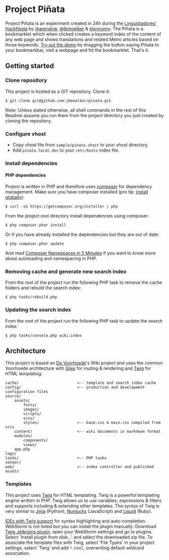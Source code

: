 # Project Piñata

Project Piñata is an experiment created in 24h during the [Linguistadores' Hackfiesta](https://www.linguistadores.com/join-the-linguistadores-hackfiesta-hackathon/) by [@arendvw](https://twitter.com/xvronny), [@jbmoelker](https://twitter.com/jbmoelker) & [@xvronny](https://twitter.com/xvronny). The Piñata is a bookmarklet which when clicked creates a keyword index of the content of any web page and shows translations and related Metro articles based on those keywords. [Try out the demo](http://pinata.idlabs.nl/) by dragging the button saying Piñata to your bookmarkbar, visit a webpage and hit the bookmarklet. That's it.

## Getting started

### Clone repository

This project is hosted as a GIT repository. Clone it:

	$ git clone git@github.com:jbmoelker/pinata.git

Note: Unless stated otherwise, all shell commands in the rest of this Readme assume you run them from the project directory you just created by cloning the repository.

### Configure vhost

* Copy vhost file from `sample/pinata.vhost` to your vhost directory.
* Add `pinata.local.dev` to your `/etc/hosts` index file.

### Install dependencies

#### PHP dependencies

Project is written in PHP and therefore uses [composer](https://getcomposer.org/) for dependency management. Make sure you have composer installed (pro tip: [install globally](https://getcomposer.org/doc/00-intro.md#globally)):

	$ curl -sS https://getcomposer.org/installer | php

From the project root directory install dependencies using composer:

	$ php composer.phar install

Or if you have already installed the dependencies but they are out of date:

	$ php composer.phar update

And read [Composer Namespaces in 5 Minutes](https://jtreminio.com/2012/10/composer-namespaces-in-5-minutes/) if you want to know more about autoloading and namespacing in PHP.

### Removing cache and generate new search index

From the root of the project run the following PHP task to remove the cache folders and rebuild the search index:

	$ php tasks/rebuild.php

### Updating the search index

From the root of the project run the following PHP task to update the search index:

	$ php tasks/console.php wiki:index

## Architecture

This project is based on [De Voorhoede](http://www.voorhoede.nl)'s Wiki project and uses the common Voorhoede architecture with [Silex](http://silex.sensiolabs.org/) for routing & rendering and [Twig](http://twig.sensiolabs.org/) for HTML templating:

	cache/							<-- template and search index cache
	config/							<-- production and development configuration files
	source/
		assets/
			fonts/
			images/
			scripts/
			scss/
			styles/					<-- base.css & main.css compiled from scss
		content/					<-- wiki documents in markdown format
		modules/
			components/
			views/
		app.php
	logs/
	tasks/							<-- PHP tasks
	vendor/
	web/							<-- index controller and published assets

### Templates

This project uses [Twig](http://twig.sensiolabs.org/) for HTML templating. Twig is a powerful templating engine written in PHP. Twig allows us to use variables, expressions & filters and supports including & extending other templates.
The syntax of Twig is very similar to [Jinja](http://jinja.pocoo.org/) (Python), [Nunjucks](http://jlongster.github.io/nunjucks/) (JavaScript) and [Liquid](http://liquidmarkup.org/) (Ruby).

[IDEs with Twig support](http://twig.sensiolabs.org/doc/templates.html#ides-integration) for syntax highlighting and auto-completion.
WebStorm is not listed but you can install the plugin manually: Download [Twig Jetbrains plugin](http://plugins.jetbrains.com/plugin/7303?pr=phpStorm), open your WebStorm settings and go to plugins. Select 'Install plugin from disk...' and select the downloaded zip file.
To associate the template files with Twig, select 'File Types' in your project settings, select 'Twig' and add `*.html`, overwriting default wildcard association.
